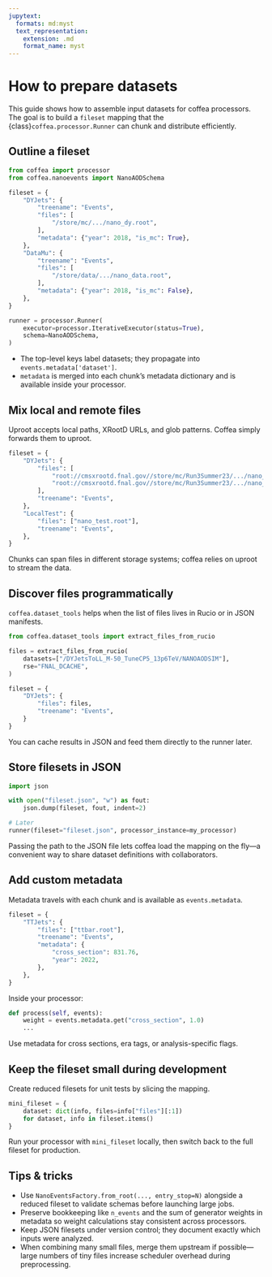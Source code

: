 ```yaml
---
jupytext:
  formats: md:myst
  text_representation:
    extension: .md
    format_name: myst
---
```


# How to prepare datasets

This guide shows how to assemble input datasets for coffea processors. The goal is to build a `fileset` mapping that the {class}`coffea.processor.Runner` can chunk and distribute efficiently.

## Outline a fileset

```python
from coffea import processor
from coffea.nanoevents import NanoAODSchema

fileset = {
    "DYJets": {
        "treename": "Events",
        "files": [
            "/store/mc/.../nano_dy.root",
        ],
        "metadata": {"year": 2018, "is_mc": True},
    },
    "DataMu": {
        "treename": "Events",
        "files": [
            "/store/data/.../nano_data.root",
        ],
        "metadata": {"year": 2018, "is_mc": False},
    },
}

runner = processor.Runner(
    executor=processor.IterativeExecutor(status=True),
    schema=NanoAODSchema,
)
```

- The top-level keys label datasets; they propagate into `events.metadata['dataset']`.
- `metadata` is merged into each chunk’s metadata dictionary and is available inside your processor.

## Mix local and remote files

Uproot accepts local paths, XRootD URLs, and glob patterns. Coffea simply forwards them to uproot.

```python
fileset = {
    "DYJets": {
        "files": [
            "root://cmsxrootd.fnal.gov//store/mc/Run3Summer23/.../nano_1.root",
            "root://cmsxrootd.fnal.gov//store/mc/Run3Summer23/.../nano_2.root",
        ],
        "treename": "Events",
    },
    "LocalTest": {
        "files": ["nano_test.root"],
        "treename": "Events",
    },
}
```

Chunks can span files in different storage systems; coffea relies on uproot to stream the data.

## Discover files programmatically

`coffea.dataset_tools` helps when the list of files lives in Rucio or in JSON manifests.

```python
from coffea.dataset_tools import extract_files_from_rucio

files = extract_files_from_rucio(
    datasets=["/DYJetsToLL_M-50_TuneCP5_13p6TeV/NANOAODSIM"],
    rse="FNAL_DCACHE",
)

fileset = {
    "DYJets": {
        "files": files,
        "treename": "Events",
    }
}
```

You can cache results in JSON and feed them directly to the runner later.

## Store filesets in JSON

```python
import json

with open("fileset.json", "w") as fout:
    json.dump(fileset, fout, indent=2)

# Later
runner(fileset="fileset.json", processor_instance=my_processor)
```

Passing the path to the JSON file lets coffea load the mapping on the fly—a convenient way to share dataset definitions with collaborators.

## Add custom metadata

Metadata travels with each chunk and is available as `events.metadata`.

```python
fileset = {
    "TTJets": {
        "files": ["ttbar.root"],
        "treename": "Events",
        "metadata": {
            "cross_section": 831.76,
            "year": 2022,
        },
    },
}
```

Inside your processor:

```python
def process(self, events):
    weight = events.metadata.get("cross_section", 1.0)
    ...
```

Use metadata for cross sections, era tags, or analysis-specific flags.

## Keep the fileset small during development

Create reduced filesets for unit tests by slicing the mapping.

```python
mini_fileset = {
    dataset: dict(info, files=info["files"][:1])
    for dataset, info in fileset.items()
}
```

Run your processor with `mini_fileset` locally, then switch back to the full fileset for production.

## Tips & tricks

- Use `NanoEventsFactory.from_root(..., entry_stop=N)` alongside a reduced fileset to validate schemas before launching large jobs.
- Preserve bookkeeping like `n_events` and the sum of generator weights in metadata so weight calculations stay consistent across processors.
- Keep JSON filesets under version control; they document exactly which inputs were analyzed.
- When combining many small files, merge them upstream if possible—large numbers of tiny files increase scheduler overhead during preprocessing.
